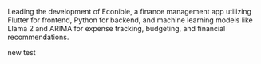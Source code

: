 Leading the development of Econible, a finance management app utilizing Flutter for frontend, Python for backend, and machine learning models like Llama 2 and ARIMA for expense tracking, budgeting, and financial recommendations.

new test